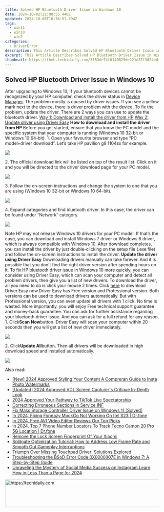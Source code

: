 ```yaml
---
title: Solved HP Bluetooth Driver Issue in Windows 10
date: 2024-10-02T21:08:55.440Z
updated: 2024-10-06T16:36:51.394Z
tags:
  - win11
  - win10
  - win7
categories:
  - DriverError
description: This Article Describes Solved HP Bluetooth Driver Issue in Windows 10
excerpt: This Article Describes Solved HP Bluetooth Driver Issue in Windows 10
thumbnail: https://thmb.techidaily.com/3153de74f0140829de221d87f3024edf0be402597c10c002cec7499f13b2deb2.jpg
---
```


## Solved HP Bluetooth Driver Issue in Windows 10

After upgrading to Windows 10, if your bluetooth devices cannot be recognized by your HP computer, check the driver status in [Device Manager](https://tools.techidaily.com/drivereasy/download/). The problem mostly is caused by driver issues. If you see a yellow mark next to the device, there is driver problem with the device. To fix the problem, update the driver. There are 2 ways you can use to update the bluetooth driver. [Way 1: Download and install the driver from HP](https://twopages.pxf.io/21em1d) [Way 2: Update driver using Driver Easy](https://aspironcom.sjv.io/kj14en)   **How to download and install the driver from HP**  Before you get started, ensure that you know the PC model and the specific system that your computer is running (Windows 10 32-bit or Windows 10 64-bit).  1\. Open your favourite browser and type “PC model+driver download”. Let’s take HP pavilion g6 1104sx for example.

![](https://images.drivereasy.com/wp-content/uploads/2016/08/img_57bfedfa2eec5.jpg)

2\. The official download link will be listed on top of the result list. Click on it and you will be directed to the driver download page for your PC model.

![](https://images.drivereasy.com/wp-content/uploads/2016/08/img_57bfee558e362.jpg)

3\. Follow the on-screen instructions and change the system to one that you are using (Windows 10 32-bit or Windows 10 64-bit).

![](https://images.drivereasy.com/wp-content/uploads/2016/08/img_57bfeead35cb4.jpg)

4\. Expand categories and find bluetooth driver. In this case, the driver can be found under “Network” category.

![](https://images.drivereasy.com/wp-content/uploads/2016/08/img_57bfeee62d240.jpg)

Note HP may not release Windows 10 drivers for your PC model. If that’s the case, you can download and install Windows 7 driver or Windows 8 driver, which is always compatible with Windows 10\. After download completes, you can install the driver by just double-clicking on the setup file (.exe file) and follow the on-screen instructions to install the driver. **Update the driver using Driver Easy** Downloading drivers manually can take forever. And it is possible that you don’t find the right driver version after spending hours on it. To fix HP bluetooth driver issue in Windows 10 more quickly, you can consider using Driver Easy, which can scan your computer and detect all problem drivers, then give you a list of new drivers. To download the driver, all you need to do is click your mouse 2 times. Click [here](https://tools.techidaily.com/drivereasy/download/) to download Driver Easy now.Driver Easy has Free version and Professional version. Both versions can be used to download drivers automatically. But with Professional version, you can even update all drivers with 1 click. No time is wasted. More importantly, you will enjoy Free technical support guarantee and money-back guarantee. You can ask for further assistance regarding your bluetooth driver issue. And you can ask for a full refund for any reason. 1\. Click**Scan Now**button. Driver Easy will scan your computer within 20 seconds then you will get a list of new driver immediately.

![](https://images.drivereasy.com/wp-content/uploads/2017/04/img_58feebfa438ac.png)

2\. Click**Update All**button. Then all drivers will be downloaded in high download speed and installed automatically.

![](https://images.drivereasy.com/wp-content/uploads/2017/04/img_58feedd92ef2c.jpg)

<ins class="adsbygoogle"
     style="display:block"
     data-ad-format="autorelaxed"
     data-ad-client="ca-pub-7571918770474297"
     data-ad-slot="1223367746"></ins>

<ins class="adsbygoogle"
     style="display:block"
     data-ad-client="ca-pub-7571918770474297"
     data-ad-slot="8358498916"
     data-ad-format="auto"
     data-full-width-responsive="true"></ins>

<span class="atpl-alsoreadstyle">Also read:</span>
<div><ul>
<li><a href="https://instagram-clips.techidaily.com/new-2024-approved-styling-your-content-a-compreran-guide-to-insta-photo-watermarks/"><u>[New] 2024 Approved Styling Your Content A Compreran Guide to Insta Photo Watermarks</u></a></li>
<li><a href="https://screen-recording.techidaily.com/updated-2024-approved-vdl-screen-capturers-critique-in-depth-look/"><u>[Updated] 2024 Approved VDL Screen Capturer's Critique In-Depth Look</u></a></li>
<li><a href="https://tiktok-video-files.techidaily.com/2024-approved-your-pathway-to-tiktok-live-spectatorship/"><u>2024 Approved Your Pathway to TikTok Live Spectatorship</u></a></li>
<li><a href="https://driver-error.techidaily.com/correcting-erroneous-sections-in-service-inf/"><u>Correcting Erroneous Sections in Service INF</u></a></li>
<li><a href="https://driver-error.techidaily.com/fix-mass-storage-controller-driver-issue-on-windows-11-solved/"><u>Fix Mass Storage Controller Driver Issue on Windows 11 [Solved]</u></a></li>
<li><a href="https://review-topics.techidaily.com/in-2024-fixing-foneazy-mockgo-not-working-on-itel-s23-drfone-by-drfone-virtual-android/"><u>In 2024, Fixing Foneazy MockGo Not Working On Itel S23 | Dr.fone</u></a></li>
<li><a href="https://ai-driven-video-production.techidaily.com/in-2024-free-avi-video-editor-reviews-our-top-picks/"><u>In 2024, Free AVI Video Editor Reviews Our Top Picks</u></a></li>
<li><a href="https://android-location-track.techidaily.com/in-2024-top-7-phone-number-locators-to-track-tecno-camon-20-pro-5g-location-drfone-by-drfone-virtual-android/"><u>In 2024, Top 7 Phone Number Locators To Track Tecno Camon 20 Pro 5G Location | Dr.fone</u></a></li>
<li><a href="https://unlock-android.techidaily.com/remove-the-lock-screen-fingerprint-of-your-xiaomi-by-drfone-android/"><u>Remove the Lock Screen Fingerprint Of Your Xiaomi</u></a></li>
<li><a href="https://win-blog.techidaily.com/splitgate-optimization-tutorial-how-to-address-low-frame-rate-and-smooth-out-gameplay-interruptions/"><u>Splitgate Optimization Tutorial: How to Address Low Frame Rate and Smooth Out Gameplay Interruptions</u></a></li>
<li><a href="https://driver-error.techidaily.com/triumph-over-missing-touchpad-driver-solutions-explored/"><u>Triumph Over Missing Touchpad Driver: Solutions Explored</u></a></li>
<li><a href="https://driver-error.techidaily.com/troubleshooting-the-bsod-error-code-0x0000007e-in-windows-7-a-step-by-step-guide/"><u>Troubleshooting the BSoD Error Code 0X0000007E in Windows 7: A Step-by-Step Guide</u></a></li>
<li><a href="https://instagram-clips.techidaily.com/unraveling-the-mystery-of-social-media-success-on-instagram-learn-how-in-less-than-a-page-for-2024/"><u>Unraveling the Mystery of Social Media Success on Instagram Learn How in Less Than a Page for 2024</u></a></li>
</ul></div>

<!-- affiliate ads begin -->
<a href="https://appsumo.8odi.net/c/5597632/2130891/7443" target="_top" id="2130891">
  <img src="//a.impactradius-go.com/display-ad/7443-2130891" border="0" alt="https://techidaily.com" width="728" height="90"/>
</a>
<img height="0" width="0" src="https://appsumo.8odi.net/i/5597632/2130891/7443" style="position:absolute;visibility:hidden;" border="0" />
<!-- affiliate ads end -->

